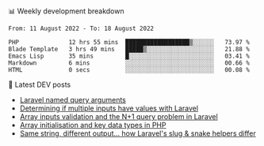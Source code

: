 📊 Weekly development breakdown
<!--START_SECTION:waka-->

```text
From: 11 August 2022 - To: 18 August 2022

PHP              12 hrs 55 mins  ██████████████████▒░░░░░░   73.97 %
Blade Template   3 hrs 49 mins   █████▒░░░░░░░░░░░░░░░░░░░   21.88 %
Emacs Lisp       35 mins         █░░░░░░░░░░░░░░░░░░░░░░░░   03.41 %
Markdown         6 mins          ░░░░░░░░░░░░░░░░░░░░░░░░░   00.66 %
HTML             0 secs          ░░░░░░░░░░░░░░░░░░░░░░░░░   00.08 %
```

<!--END_SECTION:waka-->

📕 Latest DEV posts
<!-- BLOG-POST-LIST:START -->
- [Laravel named query arguments](https://dev.to/michaelvickersuk/laravel-named-query-arguments-28kd)
- [Determining if multiple inputs have values with Laravel](https://dev.to/michaelvickersuk/determining-if-multiple-inputs-have-values-with-laravel-km6)
- [Array inputs validation and the N+1 query problem in Laravel](https://dev.to/michaelvickersuk/array-inputs-validation-and-the-n1-query-problem-in-laravel-2agb)
- [Array initialisation and key data types in PHP](https://dev.to/michaelvickersuk/array-initialisation-and-key-data-types-in-php-1e5b)
- [Same string, different output... how Laravel&#39;s slug &amp; snake helpers differ](https://dev.to/michaelvickersuk/same-string-different-output-how-laravels-slug-snake-helpers-differ-1ccj)
<!-- BLOG-POST-LIST:END -->
